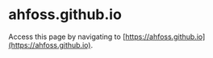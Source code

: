 # ahfoss.github.io

Access this page by navigating to [https://ahfoss.github.io](https://ahfoss.github.io).
